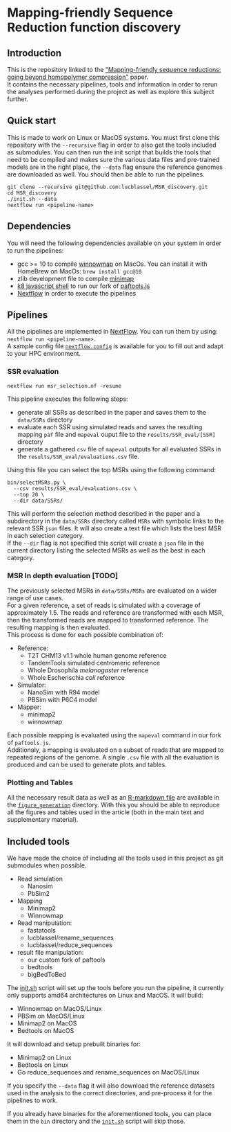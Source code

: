 # Mapping-friendly Sequence Reduction function discovery

## Introduction

This is the repository linked to the ["Mapping-friendly sequence reductions: going beyond homopolymer compression"]() paper.  
It contains the necessary pipelines, tools and information in order to rerun the analyses performed during the project as well as explore this subject further.

## Quick start

This is made to work on Linux or MacOS systems. You must first clone this repository with the `--recursive` flag in order to also get the tools included as submodules. You can then run the init script that builds the tools that need to be compiled and makes sure the various data files and pre-trained models are in the right place, the `--data` flag ensure the reference genomes are downloaded as well. You should then be able to run the pipelines.

```shell
git clone --recursive git@github.com:lucblassel/MSR_discovery.git
cd MSR_discovery
./init.sh --data
nextflow run <pipeline-name>
```

## Dependencies

You will need the following dependencies available on your system in order to run the pipelines:

- gcc >= 10 to compile [winnowmap](https://github.com/marbl/Winnowmap) on MacOs. You can install it with HomeBrew on MacOs: `brew install gcc@10`
- zlib development file to compile [minimap](https://github.com/lh3/minimap2)
- [k8 javascript shell](https://github.com/attractivechaos/k8) to run our fork of [paftools.js](https://github.com/lh3/minimap2/blob/master/misc/README.md)
- [Nextflow](https://www.nextflow.io/docs/latest/getstarted.html) in order to execute the pipelines

## Pipelines

All the pipelines are implemented in [NextFlow](https://www.nextflow.io). You can run them by using: `nextflow run <pipeline-name>`.  
A sample config file [`nextflow.config`](./nextflow.config) is available for you to fill out and adapt to your HPC environment. 

### SSR evaluation
```shell
nextflow run msr_selection.nf -resume
```
This pipeline executes the following steps: 
  - generate all SSRs as described in the paper and saves them to the `data/SSRs` directory
  - evaluate each SSR using simulated reads and saves the resulting mapping `paf` file and `mapeval` ouput file to the `results/SSR_eval/[SSR]` directory
  - generate a gathered `csv` file of `mapeval` outputs for all evaluated SSRs in the `results/SSR_eval/evaluations.csv` file. 

Using this file you can select the top MSRs using the following command: 
```shell
bin/selectMSRs.py \
  --csv results/SSR_eval/evaluations.csv \
  --top 20 \
  --dir data/SSRs/
```
This will perform the selection method described in the paper and a subdirectory in the `data/SSRs` directory called `MSRs` with symbolic links to the relevant SSR `json` files. It will also create a text file which lists the best MSR in each selection category.  
If the `--dir` flag is not specified this script will create a `json` file in the current directory listing the selected MSRs as well as the best in each category. 
### MSR In depth evaluation [TODO]

The previously selected MSRs in `data/SSRs/MSRs` are evaluated on a wider range of use cases.  
For a given reference, a set of reads is simulated with a coverage of approximately 1.5. The reads and reference are transformed with each MSR, then the transformed reads are mapped to transformed reference. The resulting mapping is then evaluated.  
This process is done for each possible combination of:

- Reference:
  - T2T CHM13 v1.1 whole human genome reference
  - TandemTools simulated centromeric reference
  - Whole Drosophila _melanogaster_ reference
  - Whole Escherischia _coli_ reference
- Simulator:
  - NanoSim with R94 model
  - PBSim with P6C4 model
- Mapper:
  - minimap2
  - winnowmap

Each possible mapping is evaluated using the `mapeval` command in our fork of `paftools.js`.  
Additionaly, a mapping is evaluated on a subset of reads that are mapped to repeated regions of the genome.
A single `.csv` file with all the evaluation is produced and can be used to generate plots and tables.

### Plotting and Tables

All the necessary result data as well as an [R-markdown file](./figure_generation/figures.Rmd) are available in the [`figure_generation`](./figure_generation/) directory. With this you should be able to reproduce all the figures and tables used in the article (both in the main text and supplementary material).

## Included tools

We have made the choice of including all the tools used in this project as git submodules when possible.

- Read simulation
  - Nanosim
  - PbSim2
- Mapping
  - Minimap2
  - Winnowmap
- Read manipulation:
  - fastatools
  - lucblassel/rename_sequences
  - lucblassel/reduce_sequences
- result file manipulation:
  - our custom fork of paftools
  - bedtools
  - bigBedToBed

The [init.sh](./init.sh) script will set up the tools before you run the pipeline, it currently only supports amd64 architectures on Linux and MacOS. It will build:

- Winnowmap on MacOS/Linux
- PBSim on MacOS/Linux
- Minimap2 on MacOS
- Bedtools on MacOS

It will download and setup prebuilt binaries for:

- Minimap2 on Linux
- Bedtools on Linux
- Go reduce_sequences and rename_sequences on MacOS/Linux

If you specify the `--data` flag it will also download the reference datasets used in the analysis to the correct directories, and pre-process it for the pipelines to work.

If you already have binaries for the aforementioned tools, you can place them in the `bin` directory and the [`init.sh`](./init.sh) script will skip those.
